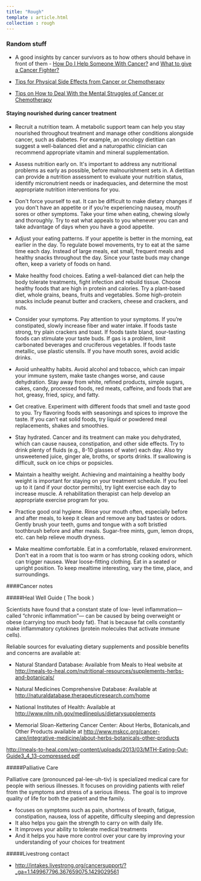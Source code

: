 ```yaml
---
title: "Rough"
template : article.html
collection : rough
---
```


### Random stuff

+ A good insights by cancer survivors as to how others should behave in front of them - [How Do I Help Someone With Cancer?](http://www.blogforacure.com/frontend/pages/howtohelp.php) and [What to give a Cancer Fighter?](http://www.blogforacure.com/frontend/pages/CancerGifts.php)

+ [Tips for Physical Side Effects from Cancer or Chemotherapy](http://www.blogforacure.com/frontend/pages/tips-physical.php)

+ [Tips on How to Deal With the Mental Struggles of Cancer or Chemotherapy](http://www.blogforacure.com/frontend/pages/tips-mental.php)

#### Staying nourished during cancer treatment

+ Recruit a nutrition team. A metabolic support team can help you stay nourished throughout treatment and manage other conditions alongside cancer, such as diabetes. For example, an oncology dietitian can suggest a well-balanced diet and a naturopathic clinician can recommend appropriate vitamin and mineral supplementation.

+ Assess nutrition early on. It's important to address any nutritional problems as early as possible, before malnourishment sets in. A dietitian can provide a nutrition assessment to evaluate your nutrition status, identify micronutrient needs or inadequacies, and determine the most appropriate nutrition interventions for you.

+ Don't force yourself to eat. It can be difficult to make dietary changes if you don't have an appetite or if you’re experiencing nausea, mouth sores or other symptoms. Take your time when eating, chewing slowly and thoroughly. Try to eat what appeals to you whenever you can and take advantage of days when you have a good appetite.

+ Adjust your eating patterns. If your appetite is better in the morning, eat earlier in the day. To regulate bowel movements, try to eat at the same time each day. Instead of large meals, eat small, frequent meals and healthy snacks throughout the day. Since your taste buds may change often, keep a variety of foods on hand.

+ Make healthy food choices. Eating a well-balanced diet can help the body tolerate treatments, fight infection and rebuild tissue. Choose healthy foods that are high in protein and calories. Try a plant-based diet, whole grains, beans, fruits and vegetables. Some high-protein snacks include peanut butter and crackers, cheese and crackers, and nuts.

+ Consider your symptoms. Pay attention to your symptoms. If you’re constipated, slowly increase fiber and water intake. If foods taste strong, try plain crackers and toast. If foods taste bland, sour-tasting foods can stimulate your taste buds. If gas is a problem, limit carbonated beverages and cruciferous vegetables. If foods taste metallic, use plastic utensils. If you have mouth sores, avoid acidic drinks.

+ Avoid unhealthy habits. Avoid alcohol and tobacco, which can impair your immune system, make taste changes worse, and cause dehydration. Stay away from white, refined products, simple sugars, cakes, candy, processed foods, red meats, caffeine, and foods that are hot, greasy, fried, spicy, and fatty.

+ Get creative. Experiment with different foods that smell and taste good to you. Try flavoring foods with seasonings and spices to improve the taste. If you can’t eat solid foods, try liquid or powdered meal replacements, shakes and smoothies.

+ Stay hydrated. Cancer and its treatment can make you dehydrated, which can cause nausea, constipation, and other side effects. Try to drink plenty of fluids (e.g., 8-10 glasses of water) each day. Also try unsweetened juice, ginger ale, broths, or sports drinks. If swallowing is difficult, suck on ice chips or popsicles.

+ Maintain a healthy weight. Achieving and maintaining a healthy body weight is important for staying on your treatment schedule. If you feel up to it (and if your doctor permits), try light exercise each day to increase muscle. A rehabilitation therapist can help develop an appropriate exercise program for you.

+ Practice good oral hygiene. Rinse your mouth often, especially before and after meals, to keep it clean and remove any bad tastes or odors. Gently brush your teeth, gums and tongue with a soft bristled toothbrush before and after meals. Sugar-free mints, gum, lemon drops, etc. can help relieve mouth dryness.

+ Make mealtime comfortable. Eat in a comfortable, relaxed environment. Don't eat in a room that is too warm or has strong cooking odors, which can trigger nausea. Wear loose-fitting clothing. Eat in a seated or upright position. To keep mealtime interesting, vary the time, place, and surroundings.








####Cancer notes

#####Heal Well Guide ( The book )

Scientists have found that a constant state of low- level inflammation—called “chronic inflammation”— can be caused by being overweight or obese (carrying too much body fat). That is because fat cells constantly make inflammatory cytokines (protein molecules that activate immune cells).

Reliable sources for evaluating dietary supplements and possible benefits and concerns are available at:

+ Natural Standard Database: Available from Meals to Heal website at http://meals-to-heal.com/nutritional-resources/supplements-herbs-and-botanicals/

+ Natural Medicines Comprehensive Database: Available at http://naturaldatabase.therapeuticresearch.com/home

+ National Institutes of Health: Available at http://www.nlm.nih.gov/medlineplus/dietarysupplements

+ Memorial Sloan-Kettering Cancer Center: About Herbs, Botanicals,and Other Products available at http://www.mskcc.org/cancer-care/integrative-medicine/about-herbs-botanicals-other-products

http://meals-to-heal.com/wp-content/uploads/2013/03/MTH-Eating-Out-Guide3_4_13-compressed.pdf


#####Palliative Care

Palliative care (pronounced pal-lee-uh-tiv) is specialized medical care for people with serious illnesses. It focuses on providing patients with relief from the symptoms and stress of a serious illness. The goal is to improve quality of life for both the patient and the family.

- focuses on symptoms such as pain, shortness of breath, fatigue, constipation, nausea, loss of appetite, difficulty sleeping and depression
- It also helps you gain the strength to carry on with daily life.
- It improves your ability to tolerate medical treatments
- And it helps you have more control over your care by improving your understanding of your choices for treatment

#####Livestrong contact
- http://intakes.livestrong.org/cancersupport/?_ga=1.149967796.367659075.1429029561
